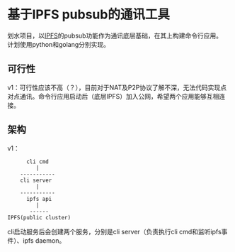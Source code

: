 # **基于IPFS pubsub的通讯工具**

划水项目，以[IPFS]()的pubsub功能作为通讯底层基础，在其上构建命令行应用。  
计划使用python和golang分别实现。

## 可行性

v1：可行性应该不高（？），目前对于NAT及P2P协议了解不深，无法代码实现点对点通讯。命令行应用启动后（底层IPFS）加入公网，希望两个应用能够互相连接。

## **架构**

v1：
```
      cli cmd
         |
    -----------
    cli server
         |
    -----------
      ipfs api
         |   
       ------  
IPFS(public cluster)
```

cli启动服务后会创建两个服务，分别是cli server（负责执行cli cmd和监听ipfs事件）、ipfs daemon。